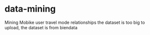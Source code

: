 # data-mining
Mining Mobike user travel mode relationships
the dataset is too big to upload, the dataset is from biendata
